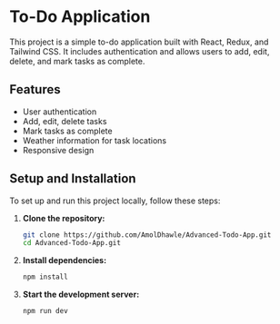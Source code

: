 # To-Do Application

This project is a simple to-do application built with React, Redux, and Tailwind CSS. It includes authentication and allows users to add, edit, delete, and mark tasks as complete.

## Features

- User authentication
- Add, edit, delete tasks
- Mark tasks as complete 
- Weather information for task locations
- Responsive design

## Setup and Installation

To set up and run this project locally, follow these steps:

1. **Clone the repository:**
   ```sh
   git clone https://github.com/AmolDhawle/Advanced-Todo-App.git
   cd Advanced-Todo-App.git

2. **Install dependencies:**
    ```sh
    npm install

3. **Start the development server:**
    ```sh
    npm run dev

